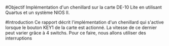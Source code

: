 #Objectif
Implémentation d'un chenillard sur la carte DE-10 Lite en utilisant Quartus et un système NIOS II.

#Introduction
Ce rapport décrit l'implémentation d'un chenillard qui s'active lorsque le bouton KEY1 de la carte est actionné. La vitesse de ce dernier peut varier grâce à 4 switchs.
Pour ce faire, nous allons utiliser des interruptions
